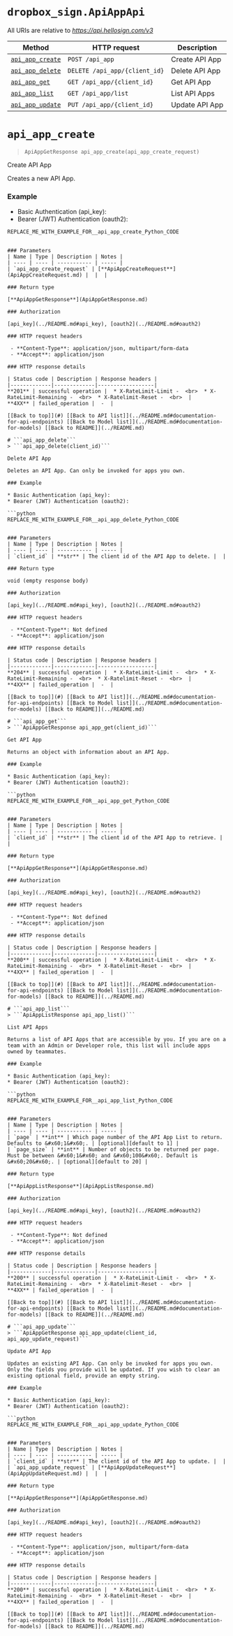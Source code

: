 # ```dropbox_sign.ApiAppApi```

All URIs are relative to *https://api.hellosign.com/v3*

Method | HTTP request | Description
------------- | ------------- | -------------
|[```api_app_create```](ApiAppApi.md#api_app_create) | ```POST /api_app``` | Create API App|
|[```api_app_delete```](ApiAppApi.md#api_app_delete) | ```DELETE /api_app/{client_id}``` | Delete API App|
|[```api_app_get```](ApiAppApi.md#api_app_get) | ```GET /api_app/{client_id}``` | Get API App|
|[```api_app_list```](ApiAppApi.md#api_app_list) | ```GET /api_app/list``` | List API Apps|
|[```api_app_update```](ApiAppApi.md#api_app_update) | ```PUT /api_app/{client_id}``` | Update API App|


# ```api_app_create```
> ```ApiAppGetResponse api_app_create(api_app_create_request)```

Create API App

Creates a new API App.

### Example

* Basic Authentication (api_key):
* Bearer (JWT) Authentication (oauth2):

```python
REPLACE_ME_WITH_EXAMPLE_FOR__api_app_create_Python_CODE
```
```

### Parameters
| Name | Type | Description | Notes |
| ---- | ---- | ----------- | ----- |
| `api_app_create_request` | [**ApiAppCreateRequest**](ApiAppCreateRequest.md) |  |  |

### Return type

[**ApiAppGetResponse**](ApiAppGetResponse.md)

### Authorization

[api_key](../README.md#api_key), [oauth2](../README.md#oauth2)

### HTTP request headers

 - **Content-Type**: application/json, multipart/form-data
 - **Accept**: application/json

### HTTP response details

| Status code | Description | Response headers |
|-------------|-------------|------------------|
**201** | successful operation |  * X-RateLimit-Limit -  <br>  * X-RateLimit-Remaining -  <br>  * X-Ratelimit-Reset -  <br>  |
**4XX** | failed_operation |  -  |

[[Back to top]](#) [[Back to API list]](../README.md#documentation-for-api-endpoints) [[Back to Model list]](../README.md#documentation-for-models) [[Back to README]](../README.md)

# ```api_app_delete```
> ```api_app_delete(client_id)```

Delete API App

Deletes an API App. Can only be invoked for apps you own.

### Example

* Basic Authentication (api_key):
* Bearer (JWT) Authentication (oauth2):

```python
REPLACE_ME_WITH_EXAMPLE_FOR__api_app_delete_Python_CODE
```
```

### Parameters
| Name | Type | Description | Notes |
| ---- | ---- | ----------- | ----- |
| `client_id` | **str** | The client id of the API App to delete. |  |

### Return type

void (empty response body)

### Authorization

[api_key](../README.md#api_key), [oauth2](../README.md#oauth2)

### HTTP request headers

 - **Content-Type**: Not defined
 - **Accept**: application/json

### HTTP response details

| Status code | Description | Response headers |
|-------------|-------------|------------------|
**204** | successful operation |  * X-RateLimit-Limit -  <br>  * X-RateLimit-Remaining -  <br>  * X-Ratelimit-Reset -  <br>  |
**4XX** | failed_operation |  -  |

[[Back to top]](#) [[Back to API list]](../README.md#documentation-for-api-endpoints) [[Back to Model list]](../README.md#documentation-for-models) [[Back to README]](../README.md)

# ```api_app_get```
> ```ApiAppGetResponse api_app_get(client_id)```

Get API App

Returns an object with information about an API App.

### Example

* Basic Authentication (api_key):
* Bearer (JWT) Authentication (oauth2):

```python
REPLACE_ME_WITH_EXAMPLE_FOR__api_app_get_Python_CODE
```
```

### Parameters
| Name | Type | Description | Notes |
| ---- | ---- | ----------- | ----- |
| `client_id` | **str** | The client id of the API App to retrieve. |  |

### Return type

[**ApiAppGetResponse**](ApiAppGetResponse.md)

### Authorization

[api_key](../README.md#api_key), [oauth2](../README.md#oauth2)

### HTTP request headers

 - **Content-Type**: Not defined
 - **Accept**: application/json

### HTTP response details

| Status code | Description | Response headers |
|-------------|-------------|------------------|
**200** | successful operation |  * X-RateLimit-Limit -  <br>  * X-RateLimit-Remaining -  <br>  * X-Ratelimit-Reset -  <br>  |
**4XX** | failed_operation |  -  |

[[Back to top]](#) [[Back to API list]](../README.md#documentation-for-api-endpoints) [[Back to Model list]](../README.md#documentation-for-models) [[Back to README]](../README.md)

# ```api_app_list```
> ```ApiAppListResponse api_app_list()```

List API Apps

Returns a list of API Apps that are accessible by you. If you are on a team with an Admin or Developer role, this list will include apps owned by teammates.

### Example

* Basic Authentication (api_key):
* Bearer (JWT) Authentication (oauth2):

```python
REPLACE_ME_WITH_EXAMPLE_FOR__api_app_list_Python_CODE
```
```

### Parameters
| Name | Type | Description | Notes |
| ---- | ---- | ----------- | ----- |
| `page` | **int** | Which page number of the API App List to return. Defaults to &#x60;1&#x60;. | [optional][default to 1] |
| `page_size` | **int** | Number of objects to be returned per page. Must be between &#x60;1&#x60; and &#x60;100&#x60;. Default is &#x60;20&#x60;. | [optional][default to 20] |

### Return type

[**ApiAppListResponse**](ApiAppListResponse.md)

### Authorization

[api_key](../README.md#api_key), [oauth2](../README.md#oauth2)

### HTTP request headers

 - **Content-Type**: Not defined
 - **Accept**: application/json

### HTTP response details

| Status code | Description | Response headers |
|-------------|-------------|------------------|
**200** | successful operation |  * X-RateLimit-Limit -  <br>  * X-RateLimit-Remaining -  <br>  * X-Ratelimit-Reset -  <br>  |
**4XX** | failed_operation |  -  |

[[Back to top]](#) [[Back to API list]](../README.md#documentation-for-api-endpoints) [[Back to Model list]](../README.md#documentation-for-models) [[Back to README]](../README.md)

# ```api_app_update```
> ```ApiAppGetResponse api_app_update(client_id, api_app_update_request)```

Update API App

Updates an existing API App. Can only be invoked for apps you own. Only the fields you provide will be updated. If you wish to clear an existing optional field, provide an empty string.

### Example

* Basic Authentication (api_key):
* Bearer (JWT) Authentication (oauth2):

```python
REPLACE_ME_WITH_EXAMPLE_FOR__api_app_update_Python_CODE
```
```

### Parameters
| Name | Type | Description | Notes |
| ---- | ---- | ----------- | ----- |
| `client_id` | **str** | The client id of the API App to update. |  |
| `api_app_update_request` | [**ApiAppUpdateRequest**](ApiAppUpdateRequest.md) |  |  |

### Return type

[**ApiAppGetResponse**](ApiAppGetResponse.md)

### Authorization

[api_key](../README.md#api_key), [oauth2](../README.md#oauth2)

### HTTP request headers

 - **Content-Type**: application/json, multipart/form-data
 - **Accept**: application/json

### HTTP response details

| Status code | Description | Response headers |
|-------------|-------------|------------------|
**200** | successful operation |  * X-RateLimit-Limit -  <br>  * X-RateLimit-Remaining -  <br>  * X-Ratelimit-Reset -  <br>  |
**4XX** | failed_operation |  -  |

[[Back to top]](#) [[Back to API list]](../README.md#documentation-for-api-endpoints) [[Back to Model list]](../README.md#documentation-for-models) [[Back to README]](../README.md)

